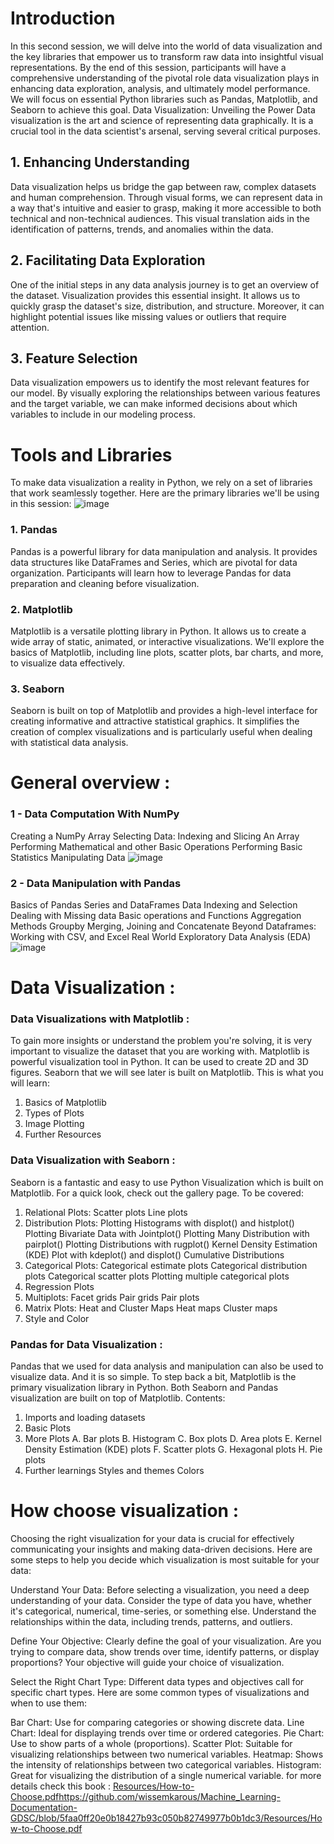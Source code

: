 # Introduction
In this second session, we will delve into the world of data visualization and the key libraries that empower us to transform raw data into insightful visual representations.
By the end of this session, participants will have a comprehensive understanding of the pivotal role data visualization plays in enhancing data exploration, analysis, and ultimately model performance. We will focus on essential Python libraries such as Pandas, Matplotlib, and Seaborn to achieve this goal.
Data Visualization: Unveiling the Power
Data visualization is the art and science of representing data graphically.
It is a crucial tool in the data scientist's arsenal, serving several critical purposes.

## 1. Enhancing Understanding
Data visualization helps us bridge the gap between raw, complex datasets and human comprehension. Through visual forms, we can represent data in a way that's intuitive and easier to grasp, making it more accessible to both technical and non-technical audiences. This visual translation aids in the identification of patterns, trends, and anomalies within the data.

## 2. Facilitating Data Exploration
One of the initial steps in any data analysis journey is to get an overview of the dataset. Visualization provides this essential insight. It allows us to quickly grasp the dataset's size, distribution, and structure. Moreover, it can highlight potential issues like missing values or outliers that require attention.

## 3. Feature Selection
Data visualization empowers us to identify the most relevant features for our model. By visually exploring the relationships between various features and the target variable, we can make informed decisions about which variables to include in our modeling process.

# Tools and Libraries
To make data visualization a reality in Python, we rely on a set of libraries that work seamlessly together. Here are the primary libraries we'll be using in this session:
![image](https://github.com/GDSC-ENETCOM/GDSC-MachineLearning-Documentation/assets/115191512/77f97416-a2b5-449c-a465-df99ed9736f3)

### 1. Pandas
Pandas is a powerful library for data manipulation and analysis. It provides data structures like DataFrames and Series, which are pivotal for data organization. Participants will learn how to leverage Pandas for data preparation and cleaning before visualization.

### 2. Matplotlib
Matplotlib is a versatile plotting library in Python. It allows us to create a wide array of static, animated, or interactive visualizations. We'll explore the basics of Matplotlib, including line plots, scatter plots, bar charts, and more, to visualize data effectively.

### 3. Seaborn
Seaborn is built on top of Matplotlib and provides a high-level interface for creating informative and attractive statistical graphics. It simplifies the creation of complex visualizations and is particularly useful when dealing with statistical data analysis.
 # General overview : 
 ### 1 - Data Computation With NumPy
Creating a NumPy Array
Selecting Data: Indexing and Slicing An Array
Performing Mathematical and other Basic Operations
Performing Basic Statistics
Manipulating Data
![image](https://github.com/GDSC-ENETCOM/GDSC-MachineLearning-Documentation/assets/115191512/8ef6b998-7ff2-4bad-85ed-7141163a94e6)
### 2 - Data Manipulation with Pandas
Basics of Pandas
Series and DataFrames
Data Indexing and Selection
Dealing with Missing data
Basic operations and Functions
Aggregation Methods
Groupby
Merging, Joining and Concatenate
Beyond Dataframes: Working with CSV, and Excel
Real World Exploratory Data Analysis (EDA)
![image](https://github.com/GDSC-ENETCOM/GDSC-MachineLearning-Documentation/assets/115191512/2d2eaffc-4095-4be9-9fa3-25ffd8ada244)
# Data Visualization :
### Data Visualizations with Matplotlib : 
To gain more insights or understand the problem you're solving, it is very important to visualize the dataset that you are working with.
Matplotlib is powerful visualization tool in Python. It can be used to create 2D and 3D figures. Seaborn that we will see later is built on Matplotlib.
This is what you will learn:
1. Basics of Matplotlib
2. Types of Plots
3. Image Plotting
4. Further Resources
### Data Visualization with Seaborn :
Seaborn is a fantastic and easy to use Python Visualization which is built on Matplotlib.
For a quick look, check out the gallery page.
To be covered:
1. Relational Plots:
Scatter plots
Line plots
2. Distribution Plots:
Plotting Histograms with displot() and histplot()
Plotting Bivariate Data with Jointplot()
Plotting Many Distribution with pairplot()
Plotting Distributions with rugplot()
Kernel Density Estimation (KDE) Plot with kdeplot() and displot()
Cumulative Distributions
3. Categorical Plots:
Categorical estimate plots
Categorical distribution plots
Categorical scatter plots
Plotting multiple categorical plots
4. Regression Plots
5. Multiplots:
Facet grids
Pair grids
Pair plots
6. Matrix Plots: Heat and Cluster Maps
Heat maps
Cluster maps
7. Style and Color
### Pandas for Data Visualization  :
Pandas that we used for data analysis and manipulation can also be used to visualize data.
And it is so simple. To step back a bit, Matplotlib is the primary visualization library in Python. Both Seaborn and Pandas visualization are built on top of Matplotlib.
Contents:
1. Imports and loading datasets
2. Basic Plots
3. More Plots
A. Bar plots
B. Histogram
C. Box plots
D. Area plots
E. Kernel Density Estimation (KDE) plots
F. Scatter plots
G. Hexagonal plots
H. Pie plots
4. Further learnings
Styles and themes
Colors
# How choose visualization :
Choosing the right visualization for your data is crucial for effectively communicating your insights and making data-driven decisions. Here are some steps to help you decide which visualization is most suitable for your data:

Understand Your Data: Before selecting a visualization, you need a deep understanding of your data. Consider the type of data you have, whether it's categorical, numerical, time-series, or something else. Understand the relationships within the data, including trends, patterns, and outliers.

Define Your Objective: Clearly define the goal of your visualization. Are you trying to compare data, show trends over time, identify patterns, or display proportions? Your objective will guide your choice of visualization.

Select the Right Chart Type: Different data types and objectives call for specific chart types. Here are some common types of visualizations and when to use them:

Bar Chart: Use for comparing categories or showing discrete data.
Line Chart: Ideal for displaying trends over time or ordered categories.
Pie Chart: Use to show parts of a whole (proportions).
Scatter Plot: Suitable for visualizing relationships between two numerical variables.
Heatmap: Shows the intensity of relationships between two categorical variables.
Histogram: Great for visualizing the distribution of a single numerical variable.
for more details check this book : [ Resources/How-to-Choose.pdf](https://github.com/wissemkarous/Machine_Learning-Documentation-GDSC/blob/5faa0ff20e0b18427b93c050b82749977b0b1dc3/Resources/How-to-Choose.pdf)https://github.com/wissemkarous/Machine_Learning-Documentation-GDSC/blob/5faa0ff20e0b18427b93c050b82749977b0b1dc3/Resources/How-to-Choose.pdf
